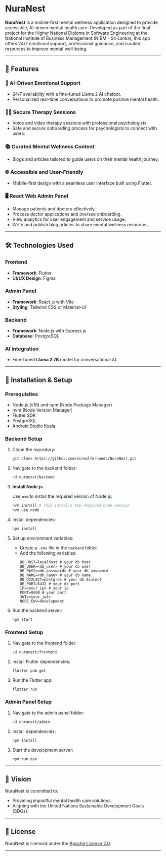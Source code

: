 # NuraNest

**NuraNest** is a mobile-first mental wellness application designed to provide accessible, AI-driven mental health care. Developed as part of the final project for the Higher National Diploma in Software Engineering at the National Institute of Business Management (NIBM - Sri Lanka), this app offers 24/7 emotional support, professional guidance, and curated resources to improve mental well-being.

---

## 🌟 Features

### 🧠 AI-Driven Emotional Support
- 24/7 availability with a fine-tuned Llama 2 AI chatbot.
- Personalized real-time conversations to promote positive mental health.

### 👩‍⚕️ Secure Therapy Sessions
- Voice and video therapy sessions with professional psychologists.
- Safe and secure onboarding process for psychologists to connect with users.

### 📚 Curated Mental Wellness Content
- Blogs and articles tailored to guide users on their mental health journey.

### 🌐 Accessible and User-Friendly
- Mobile-first design with a seamless user interface built using Flutter.

### 🖥️ React Web Admin Panel
- Manage patients and doctors effectively.
- Process doctor applications and oversee onboarding.
- View analytics for user engagement and service usage.
- Write and publish blog articles to share mental wellness resources.

---

## 🛠️ Technologies Used

### **Frontend**
- **Framework**: Flutter
- **UI/UX Design**: Figma

### **Admin Panel**
- **Framework**: React.js with Vite
- **Styling**: Tailwind CSS or Material-UI

### **Backend**
- **Framework**: Node.js with Express.js
- **Database**: PostgreSQL

### **AI Integration**
- Fine-tuned **Llama 2 7B** model for conversational AI.

---

## 🚀 Installation & Setup

### Prerequisites
- Node.js (v18) and npm (Node Package Manager)
- nvm (Node Version Manager)
- Flutter SDK
- PostgreSQL
- Android Studio Koala

### Backend Setup
1. Clone the repository:
   ```bash
   git clone https://github.com/nirmalfernando/NuraNest.git
   ```
2. Navigate to the backend folder:
   ```bash
   cd nuranest/backend
   ```
3. **Install Node.js**

   Use `nvm` to install the required version of Node.js:

   ```bash
   nvm install # This installs the required node version
   nvm use node
   ```
4. Install dependencies:
   ```bash
   npm install
   ```
5. Set up environment variables:
   - Create a `.env` file in the `backend` folder.
   - Add the following variables:
     ```env
     DB_HOST=localhost # your db host
     DB_USER=<db_user> # your db user
     DB_PASS=<db_password> # your db password
     DB_NAME=<db_name> # your db name
     DB_DIALECT=postgres # your db dialect
     DB_PORT=5432 # your db port
     IP=<your_ip> # your ip
     PORT=8000 # your port
     JWT=<your_jwt>
     NODE_ENV=development
     ```
6. Run the backend server:
   ```bash
   npm start
   ```

### Frontend Setup
1. Navigate to the frontend folder:
   ```bash
   cd nuranest/frontend
   ```
2. Install Flutter dependencies:
   ```bash
   flutter pub get
   ```
3. Run the Flutter app:
   ```bash
   flutter run
   ```

### Admin Panel Setup
1. Navigate to the admin panel folder:
   ```bash
   cd nuranest/admin
   ```
2. Install dependencies:
   ```bash
   npm install
   ```
3. Start the development server:
   ```bash
   npm run dev
   ```
     
---

## 🎯 Vision
NuraNest is committed to:
- Providing impactful mental health care solutions.
- Aligning with the United Nations Sustainable Development Goals (SDGs).

---

## 📜 License
NuraNest is licensed under the [Apache License 2.0](LICENSE).

---
